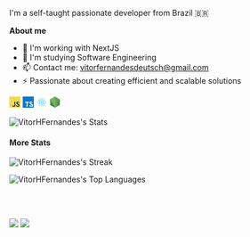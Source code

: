 I'm a self-taught passionate developer from Brazil 🇧🇷

**About me**

- 🔭 I'm working with NextJS
- 🌱 I'm studying Software Engineering
- 📫 Contact me: vitorfernandesdeutsch@gmail.com
- ⚡ Passionate about creating efficient and scalable solutions

<code><img height="20" alt="javascript" src="https://raw.githubusercontent.com/github/explore/80688e429a7d4ef2fca1e82350fe8e3517d3494d/topics/javascript/javascript.png"></code>
<code><img height="20" alt="typescript" src="https://raw.githubusercontent.com/github/explore/80688e429a7d4ef2fca1e82350fe8e3517d3494d/topics/typescript/typescript.png"></code>
<code><img height="20" alt="react" src="https://raw.githubusercontent.com/github/explore/80688e429a7d4ef2fca1e82350fe8e3517d3494d/topics/react/react.png"></code>
<code><img height="20" alt="nodejs" src="https://raw.githubusercontent.com/github/explore/80688e429a7d4ef2fca1e82350fe8e3517d3494d/topics/nodejs/nodejs.png"></code>    


 ![VitorHFernandes's Stats](https://github-readme-stats.vercel.app/api?username=VitorHFernandes&theme=dracula&show_icons=true&hide_border=false&count_private=true) 

#### More Stats

![VitorHFernandes's Streak](https://github-readme-streak-stats.herokuapp.com/?user=VitorHFernandes&theme=dracula&hide_border=false)

![VitorHFernandes's Top Languages](https://github-readme-stats.vercel.app/api/top-langs/?username=VitorHFernandes&theme=dracula&show_icons=true&hide_border=false&layout=compact)

<br />
<br />

  <a href = "mailto:vitorfernandesdeutsch@gmail.com"><img src="https://img.shields.io/badge/-Gmail-%23333?style=for-the-badge&logo=gmail&logoColor=white" target="_blank"></a>
  <a href="https://www.linkedin.com/in/v%C3%ADtor-henrique-fernandes-417817198/" target="_blank"><img src="https://img.shields.io/badge/-LinkedIn-%230077B5?style=for-the-badge&logo=linkedin&logoColor=white" target="_blank"></a> 
</a>
